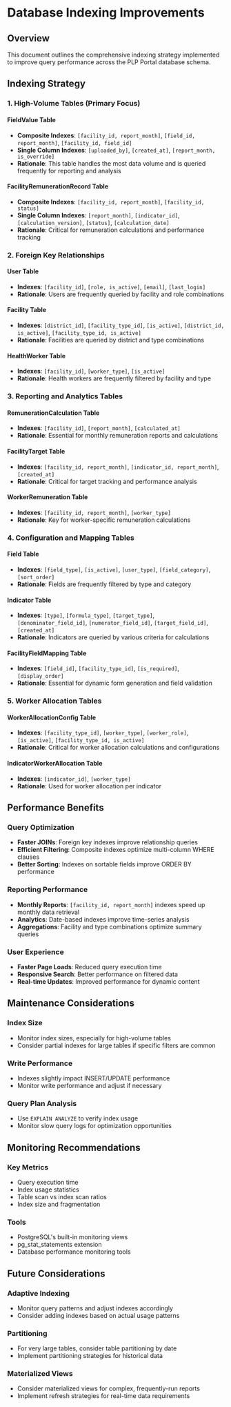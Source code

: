 # Database Indexing Improvements

## Overview

This document outlines the comprehensive indexing strategy implemented to improve query performance across the PLP Portal database schema.

## Indexing Strategy

### 1. High-Volume Tables (Primary Focus)

#### FieldValue Table

- **Composite Indexes**: `[facility_id, report_month]`, `[field_id, report_month]`, `[facility_id, field_id]`
- **Single Column Indexes**: `[uploaded_by]`, `[created_at]`, `[report_month, is_override]`
- **Rationale**: This table handles the most data volume and is queried frequently for reporting and analysis

#### FacilityRemunerationRecord Table

- **Composite Indexes**: `[facility_id, report_month]`, `[facility_id, status]`
- **Single Column Indexes**: `[report_month]`, `[indicator_id]`, `[calculation_version]`, `[status]`, `[calculation_date]`
- **Rationale**: Critical for remuneration calculations and performance tracking

### 2. Foreign Key Relationships

#### User Table

- **Indexes**: `[facility_id]`, `[role, is_active]`, `[email]`, `[last_login]`
- **Rationale**: Users are frequently queried by facility and role combinations

#### Facility Table

- **Indexes**: `[district_id]`, `[facility_type_id]`, `[is_active]`, `[district_id, is_active]`, `[facility_type_id, is_active]`
- **Rationale**: Facilities are queried by district and type combinations

#### HealthWorker Table

- **Indexes**: `[facility_id]`, `[worker_type]`, `[is_active]`
- **Rationale**: Health workers are frequently filtered by facility and type

### 3. Reporting and Analytics Tables

#### RemunerationCalculation Table

- **Indexes**: `[facility_id]`, `[report_month]`, `[calculated_at]`
- **Rationale**: Essential for monthly remuneration reports and calculations

#### FacilityTarget Table

- **Indexes**: `[facility_id, report_month]`, `[indicator_id, report_month]`, `[created_at]`
- **Rationale**: Critical for target tracking and performance analysis

#### WorkerRemuneration Table

- **Indexes**: `[facility_id, report_month]`, `[worker_type]`
- **Rationale**: Key for worker-specific remuneration calculations

### 4. Configuration and Mapping Tables

#### Field Table

- **Indexes**: `[field_type]`, `[is_active]`, `[user_type]`, `[field_category]`, `[sort_order]`
- **Rationale**: Fields are frequently filtered by type and category

#### Indicator Table

- **Indexes**: `[type]`, `[formula_type]`, `[target_type]`, `[denominator_field_id]`, `[numerator_field_id]`, `[target_field_id]`, `[created_at]`
- **Rationale**: Indicators are queried by various criteria for calculations

#### FacilityFieldMapping Table

- **Indexes**: `[field_id]`, `[facility_type_id]`, `[is_required]`, `[display_order]`
- **Rationale**: Essential for dynamic form generation and field validation

### 5. Worker Allocation Tables

#### WorkerAllocationConfig Table

- **Indexes**: `[facility_type_id]`, `[worker_type]`, `[worker_role]`, `[is_active]`, `[facility_type_id, is_active]`
- **Rationale**: Critical for worker allocation calculations and configurations

#### IndicatorWorkerAllocation Table

- **Indexes**: `[indicator_id]`, `[worker_type]`
- **Rationale**: Used for worker allocation per indicator

## Performance Benefits

### Query Optimization

- **Faster JOINs**: Foreign key indexes improve relationship queries
- **Efficient Filtering**: Composite indexes optimize multi-column WHERE clauses
- **Better Sorting**: Indexes on sortable fields improve ORDER BY performance

### Reporting Performance

- **Monthly Reports**: `[facility_id, report_month]` indexes speed up monthly data retrieval
- **Analytics**: Date-based indexes improve time-series analysis
- **Aggregations**: Facility and type combinations optimize summary queries

### User Experience

- **Faster Page Loads**: Reduced query execution time
- **Responsive Search**: Better performance on filtered data
- **Real-time Updates**: Improved performance for dynamic content

## Maintenance Considerations

### Index Size

- Monitor index sizes, especially for high-volume tables
- Consider partial indexes for large tables if specific filters are common

### Write Performance

- Indexes slightly impact INSERT/UPDATE performance
- Monitor write performance and adjust if necessary

### Query Plan Analysis

- Use `EXPLAIN ANALYZE` to verify index usage
- Monitor slow query logs for optimization opportunities

## Monitoring Recommendations

### Key Metrics

- Query execution time
- Index usage statistics
- Table scan vs index scan ratios
- Index size and fragmentation

### Tools

- PostgreSQL's built-in monitoring views
- pg_stat_statements extension
- Database performance monitoring tools

## Future Considerations

### Adaptive Indexing

- Monitor query patterns and adjust indexes accordingly
- Consider adding indexes based on actual usage patterns

### Partitioning

- For very large tables, consider table partitioning by date
- Implement partitioning strategies for historical data

### Materialized Views

- Consider materialized views for complex, frequently-run reports
- Implement refresh strategies for real-time data requirements
